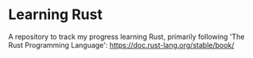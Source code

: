 # Learning Rust
A repository to track my progress learning Rust, primarily following 'The Rust Programming Language': https://doc.rust-lang.org/stable/book/

